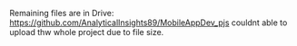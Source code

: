 Remaining files are in Drive:
https://github.com/AnalyticalInsights89/MobileAppDev_pjs
couldnt able to upload thw whole project due to file size.

